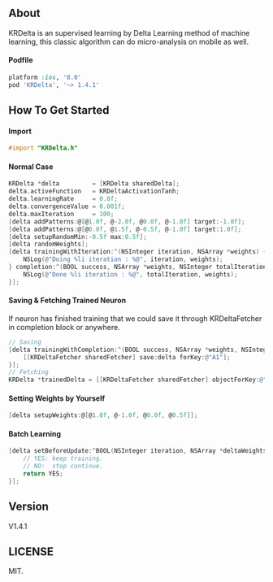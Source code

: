 ## About

KRDelta is an supervised learning by Delta Learning method of machine learning, this classic algorithm can do micro-analysis on mobile as well.

#### Podfile

```ruby
platform :ios, '8.0'
pod 'KRDelta', '~> 1.4.1'
```

## How To Get Started

#### Import
``` objective-c
#import "KRDelta.h"
```

#### Normal Case
``` objective-c
KRDelta *delta         = [KRDelta sharedDelta];
delta.activeFunction   = KRDeltaActivationTanh;
delta.learningRate     = 0.8f;
delta.convergenceValue = 0.001f;
delta.maxIteration     = 100;
[delta addPatterns:@[@1.0f, @-2.0f, @0.0f, @-1.0f] target:-1.0f];
[delta addPatterns:@[@0.0f, @1.5f, @-0.5f, @-1.0f] target:1.0f];
[delta setupRandomMin:-0.5f max:0.5f];
[delta randomWeights];
[delta trainingWithIteration:^(NSInteger iteration, NSArray *weights) {
    NSLog(@"Doing %li iteration : %@", iteration, weights);
} completion:^(BOOL success, NSArray *weights, NSInteger totalIteration) {
    NSLog(@"Done %li iteration : %@", totalIteration, weights);
}];
```

#### Saving & Fetching Trained Neuron
If neuron has finished training that we could save it through KRDeltaFetcher in completion block or anywhere.
``` objective-c
// Saving
[delta trainingWithCompletion:^(BOOL success, NSArray *weights, NSInteger totalIteration) {
	[[KRDeltaFetcher sharedFetcher] save:delta forKey:@"A1"];    
}];
// Fetching
KRDelta *trainedDelta = [[KRDeltaFetcher sharedFetcher] objectForKey:@"A1"];
```

#### Setting Weights by Yourself
``` objective-c
[delta setupWeights:@[@1.0f, @-1.0f, @0.0f, @0.5f]];
```

#### Batch Learning
``` objective-c
[delta setBeforeUpdate:^BOOL(NSInteger iteration, NSArray *deltaWeights){
    // YES: keep training.
    // NO:  stop continue.
    return YES;
}];
```

## Version

V1.4.1

## LICENSE

MIT.

